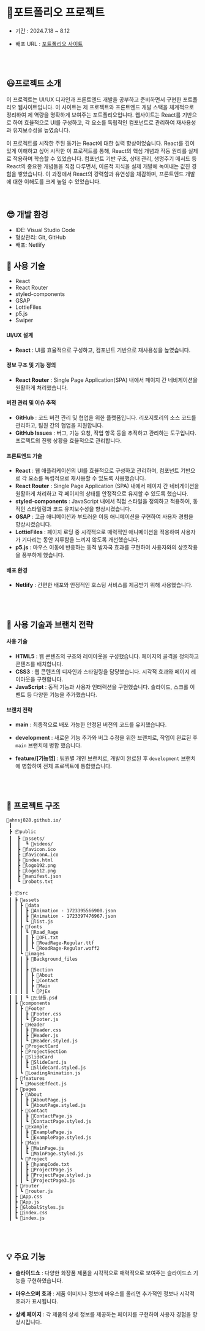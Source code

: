 # 🦆포트폴리오 프로젝트

<!-- <img src="./etude.gif" alt="etude"/><br /> -->

<!-- - 기간 : 2024.7.29 ~ 8.12 -->

- 기간 : 2024.7.18 ~ 8.12

- 배포 URL : [포트폴리오 사이트](https://ahn-portfolio.netlify.app/)

<br /><br />

## 😃프로젝트 소개

이 프로젝트는 UI/UX 디자인과 프론트엔드 개발을 공부하고 준비하면서 구현한 포트폴리오 웹사이트입니다. 이 사이트는 제 프로젝트와 프론트엔드 개발 스택을 체계적으로 정리하여 제 역량을 명확하게 보여주는 포트폴리오입니다. 웹사이트는 React를 기반으로 하여 효율적으로 UI를 구성하고, 각 요소를 독립적인 컴포넌트로 관리하여 재사용성과 유지보수성을 높였습니다.

이 프로젝트를 시작한 주된 동기는 React에 대한 실력 향상이었습니다. React를 깊이 있게 이해하고 싶어 시작한 이 프로젝트를 통해, React의 핵심 개념과 작동 원리를 실제로 적용하며 학습할 수 있었습니다. 컴포넌트 기반 구조, 상태 관리, 생명주기 메서드 등 React의 중요한 개념들을 직접 다루면서, 이론적 지식을 실제 개발에 녹여내는 값진 경험을 쌓았습니다. 이 과정에서 React의 강력함과 유연성을 체감하며, 프론트엔드 개발에 대한 이해도를 크게 높일 수 있었습니다.

<!-- 이 프로젝트는 UI/UX 디자인과 프론트엔드 개발 역량을 보여주는 포트폴리오 웹사이트입니다. React를 기반으로 구현하여 효율적인 UI 구성과 높은 재사용성, 유지보수성을 달성했습니다. 이 프로젝트는 React 실력 향상을 위해 시작되었으며, 개발 과정에서 React의 핵심 개념과 작동 원리를 깊이 있게 학습하고 적용할 수 있었습니다. 결과적으로 프론트엔드 개발에 대한 이해도를 크게 높이는 값진 경험이 되었습니다. -->

<br />

## 😎 개발 환경

- IDE: Visual Studio Code
- 형상관리: Git, GitHub
- 배포: Netlify

<!-- React: UI를 효율적으로 구성하고, 컴포넌트 기반으로 재사용성을 높였습니다.
React Router: Single Page Application(SPA) 내에서 페이지 간 네비게이션을 원활하게 처리했습니다.
styled-components: 동적인 스타일링과 코드 유지보수성을 향상시키기 위해 사용했습니다.
GSAP: 고급 애니메이션과 부드러운 이동 효과를 구현하여 사용자 경험을 개선했습니다.
LottieFiles: 페이지 로딩 시 매력적인 애니메이션을 적용하여 대기 시간을 줄였습니다.
p5.js: 마우스 이동에 반응하는 동적 발자국 효과를 구현했습니다.
Netlify: 간편한 배포와 안정적인 호스팅을 제공받기 위해 사용했습니다. -->

## 🧐 사용 기술

- React
- React Router
- styled-components
- GSAP
- LottieFiles
- p5.js
- Swiper

<!-- React: UI 컴포넌트를 모듈화하고, 상태 관리와 컴포넌트 생명주기를 이해하는 데 도움을 주었습니다.
React Router: 페이지 간의 네비게이션을 관리하고, SPA에서 페이지 상태를 유지하도록 지원합니다.
styled-components: 컴포넌트의 스타일을 JavaScript 내에서 직접 정의하고 관리할 수 있습니다.
GSAP: 고급 애니메이션을 구현하고, 부드러운 사용자 경험을 제공합니다.
LottieFiles: 로딩 애니메이션을 통해 사용자가 기다리는 동안 지루함을 덜어줍니다.
p5.js: 동적이고 인터랙티브한 시각 효과를 생성합니다. -->

#### UI/UX 설계

- **React** : UI를 효율적으로 구성하고, 컴포넌트 기반으로 재사용성을 높였습니다.

#### 정보 구조 및 기능 정의

- **React Router** : Single Page Application(SPA) 내에서 페이지 간 네비게이션을 원활하게 처리했습니다.

#### 버전 관리 및 이슈 추적

- **GitHub** : 코드 버전 관리 및 협업을 위한 플랫폼입니다. 리포지토리의 소스 코드를 관리하고, 팀원 간의 협업을 지원합니다.
- **GitHub Issues** : 버그, 기능 요청, 작업 항목 등을 추적하고 관리하는 도구입니다. 프로젝트의 진행 상황을 효율적으로 관리합니다.

#### 프론트엔드 기술

- **React** : 웹 애플리케이션의 UI를 효율적으로 구성하고 관리하며, 컴포넌트 기반으로 각 요소를 독립적으로 재사용할 수 있도록 사용했습니다.
- **React Router** : Single Page Application (SPA) 내에서 페이지 간 네비게이션을 원활하게 처리하고 각 페이지의 상태를 안정적으로 유지할 수 있도록 했습니다.
- **styled-components** : JavaScript 내에서 직접 스타일을 정의하고 적용하여, 동적인 스타일링과 코드 유지보수성을 향상시켰습니다.
- **GSAP** : 고급 애니메이션과 부드러운 이동 애니메이션을 구현하여 사용자 경험을 향상시켰습니다.
- **LottieFiles** : 페이지 로딩 중 시각적으로 매력적인 애니메이션을 적용하여 사용자가 기다리는 동안 지루함을 느끼지 않도록 개선했습니다.
- **p5.js** : 마우스 이동에 반응하는 동적 발자국 효과를 구현하여 사용자와의 상호작용을 풍부하게 했습니다.

#### 배포 환경

- **Netlify** : 간편한 배포와 안정적인 호스팅 서비스를 제공받기 위해 사용했습니다.

<br /><br />

## 🧐 사용 기술과 브랜치 전략

#### 사용 기술

- **HTML5** : 웹 콘텐츠의 구조와 레이아웃을 구성했습니다. 페이지의 골격을 정의하고 콘텐츠를 배치합니다.
- **CSS3** : 웹 콘텐츠의 디자인과 스타일링을 담당했습니다. 시각적 효과와 페이지 레이아웃을 구현합니다.
- **JavaScript** : 동적 기능과 사용자 인터랙션을 구현했습니다. 슬라이드, 스크롤 이벤트 등 다양한 기능을 추가했습니다.

#### 브랜치 전략

- **main** : 최종적으로 배포 가능한 안정된 버전의 코드를 유지했습니다.
- **development** : 새로운 기능 추가와 버그 수정을 위한 브랜치로, 작업이 완료된 후 `main` 브랜치에 병합 했습니다.
- **feature/[기능명]** : 팀원별 개인 브랜치로, 개발이 완료된 후 `development` 브랜치에 병합하여 전체 프로젝트에 통합했습니다.
    <!-- - **hotfix/[수정명]** : 긴급한 버그 수정 작업을 위한 브랜치입니다. 수정 완료 후 `main`과 `development` 브랜치에 병합됩니다. -->
    <!-- - **release/[버전명]** : 배포 준비가 완료된 기능을 포함한 브랜치입니다. 최종 테스트 후 `main`과 `development` 브랜치에 병합됩니다. -->

    <!-- main: 안정적인 프로덕션 코드가 배포되는 브랜치입니다.
  develop: 개발 중인 기능을 통합하는 브랜치입니다.
  feature/pages: 각 페이지별로 작업하는 브랜치로, example 페이지와 project 페이지는 같은 형식이므로 같은 브랜치에서 작업하였습니다. -->

<br /><br />

## 📁 프로젝트 구조

```
🦆ahnsj828.github.io/
 ┃
 ┣ 📦public
 ┃  ┣ 📂assets/
 ┃  ┃  ┗ 📂videos/
 ┃  ┣ 📃favicon.ico
 ┃  ┣ 📃faviconA.ico
 ┃  ┣ 📃index.html
 ┃  ┣ 📃logo192.png
 ┃  ┣ 📃logo512.png
 ┃  ┣ 📃manifest.json
 ┃  ┗ 📃robots.txt
 ┃
 ┣ 📦src
 ┃ ┣ 📂assets
 ┃ ┃ ┣ 📂data
 ┃ ┃ ┃ ┣ 📜Animation - 1723395566900.json
 ┃ ┃ ┃ ┣ 📜Animation - 1723397476967.json
 ┃ ┃ ┃ ┗ 📜list.js
 ┃ ┃ ┣ 📂fonts
 ┃ ┃ ┃ ┗ 📂Road_Rage
 ┃ ┃ ┃ ┃ ┣ 📜OFL.txt
 ┃ ┃ ┃ ┃ ┣ 📜RoadRage-Regular.ttf
 ┃ ┃ ┃ ┃ ┗ 📜RoadRage-Regular.woff2
 ┃ ┃ ┗ 📂images
 ┃ ┃ ┃ ┣ 📂Background_files
 ┃ ┃ ┃ ┃
 ┃ ┃ ┃ ┣ 📂Section
 ┃ ┃ ┃ ┃ ┣ 📂About
 ┃ ┃ ┃ ┃ ┣ 📂Contact
 ┃ ┃ ┃ ┃ ┣ 📂Main
 ┃ ┃ ┃ ┃ ┗ 📂PjEx
 ┃ ┃ ┃ ┗ 📜도형들.psd
 ┃ ┣ 📂components
 ┃ ┃ ┣ 📂Footer
 ┃ ┃ ┃ ┣ 📜Footer.css
 ┃ ┃ ┃ ┗ 📜Footer.js
 ┃ ┃ ┣ 📂Header
 ┃ ┃ ┃ ┣ 📜Header.css
 ┃ ┃ ┃ ┣ 📜Header.js
 ┃ ┃ ┃ ┗ 📜Header.styled.js
 ┃ ┃ ┣ 📂ProjectCard
 ┃ ┃ ┣ 📂ProjectSection
 ┃ ┃ ┣ 📂SlideCard
 ┃ ┃ ┃ ┣ 📜SlideCard.js
 ┃ ┃ ┃ ┗ 📜SlideCard.styled.js
 ┃ ┃ ┗ 📜LoadingAnimation.js
 ┃ ┣ 📂features
 ┃ ┃ ┗ 📜MouseEffect.js
 ┃ ┣ 📂pages
 ┃ ┃ ┣ 📂About
 ┃ ┃ ┃ ┣ 📜AboutPage.js
 ┃ ┃ ┃ ┗ 📜AboutPage.styled.js
 ┃ ┃ ┣ 📂Contact
 ┃ ┃ ┃ ┣ 📜ContactPage.js
 ┃ ┃ ┃ ┗ 📜ContactPage.styled.js
 ┃ ┃ ┣ 📂Example
 ┃ ┃ ┃ ┣ 📜ExamplePage.js
 ┃ ┃ ┃ ┗ 📜ExamplePage.styled.js
 ┃ ┃ ┣ 📂Main
 ┃ ┃ ┃ ┣ 📜MainPage.js
 ┃ ┃ ┃ ┗ 📜MainPage.styled.js
 ┃ ┃ ┗ 📂Project
 ┃ ┃ ┃ ┣ 📜hyangCode.txt
 ┃ ┃ ┃ ┣ 📜ProjectPage.js
 ┃ ┃ ┃ ┣ 📜ProjectPage.styled.js
 ┃ ┃ ┃ ┗ 📜ProjectPage3.js
 ┃ ┣ 📂router
 ┃ ┃ ┗ 📜router.js
 ┃ ┣ 📜App.css
 ┃ ┣ 📜App.js
 ┃ ┣ 📜GlobalStyles.js
 ┃ ┣ 📜index.css
 ┃ ┗ 📜index.js
```

<br /><br />

## 💡 주요 기능

- **슬라이드쇼** : 다양한 화장품 제품을 시각적으로 매력적으로 보여주는 슬라이드쇼 기능을 구현하였습니다.

- **마우스오버 효과** : 제품 이미지나 정보에 마우스를 올리면 추가적인 정보나 시각적 효과가 표시됩니다.

- **상세 페이지** : 각 제품의 상세 정보를 제공하는 페이지를 구현하여 사용자 경험을 향상시킵니다.

<!-- 어바웃 페이지: 두 개의 주요 섹션으로 구성됩니다.

"About Me" 섹션: 개인적인 다짐과 목표를 담고 있습니다.
"My Skills" 섹션: 기술, 도구의 숙련도와 활용 능력을 소개하며, 기술 아이콘에 마우스를 올리면 설명이 표시됩니다.
프로젝트 페이지: 스와이퍼를 사용하여 프로젝트를 슬라이드 형태로 보여줍니다. 프로젝트 제목, 영상, 사용된 툴 아이콘, GitHub 및 Figma 링크가 포함됩니다.

예제 페이지: 스와이퍼를 활용하여 예제 요소를 슬라이드 형태로 보여줍니다. 예제 제목, 영상, 사용된 툴 아이콘, GitHub 및 Figma 링크가 포함됩니다.

컨택트 페이지: GSAP을 활용하여 이미지와 애니메이션 효과를 구현하고, 아이콘에 마우스를 오버하면 다양한 효과와 기능이 나타납니다. 전화, 이메일, GitHub 페이지로 이동할 수 있는 기능을 제공합니다. -->
